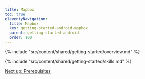 ```yaml
---
title: Mapbox
toc: true
eleventyNavigation:
  title: Mapbox
  key: getting-started-android-mapbox
  parent: getting-started-android
  order: 100
---
```


<!-- Overview -->
{% include "src/content/shared/getting-started/overview.md" %}

<!-- Skills -->
{% include "src/content/shared/getting-started/skills.md" %}

<p class="next-article"><a class="mi-button mi-button--outline" href="{{ site.url }}/content/getting-started/android/mapbox/prerequisites/">Next up: Prerequisites</a></p>
